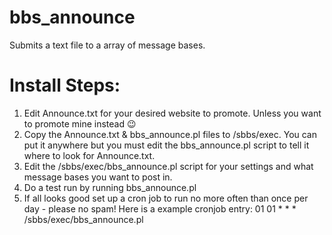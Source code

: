# bbs_announce
Submits a text file to a array of message bases.


Install Steps:
==
1. Edit Announce.txt for your desired website to promote. Unless you want to promote mine instead 😉
2. Copy the Announce.txt & bbs_announce.pl files to /sbbs/exec. You can put it anywhere but you must edit the bbs_announce.pl script to tell it where to look for Announce.txt.
3. Edit the /sbbs/exec/bbs_announce.pl script for your settings and what message bases you want to post in.
4. Do a test run by running bbs_announce.pl
5. If all looks good set up a cron job to run no more often than once per day - please no spam!
Here is a example cronjob entry:
	01 01 * * * /sbbs/exec/bbs_announce.pl
